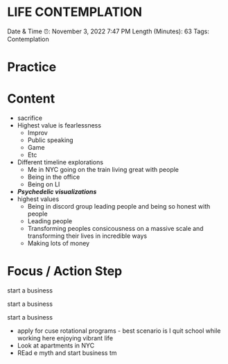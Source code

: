 # LIFE CONTEMPLATION

Date & Time ⏰: November 3, 2022 7:47 PM
Length (Minutes): 63
Tags: Contemplation

# Practice

# Content

- sacrifice
- Highest value is fearlessness
    - Improv
    - Public speaking
    - Game
    - Etc
- Different timeline explorations
    - Me in NYC going on the train living great with people
    - Being in the office
    - Being on LI
- ***Psychedelic visualizations***
- highest values
    - Being in discord group leading people and being so honest with people
    - Leading people
    - Transforming peoples consicousness on a massive scale and transforming their lives in incredible ways
    - Making lots of money

# Focus / Action Step

start a business

start a business

start a business

- apply for cuse rotational programs - best scenario is I quit school while working here enjoying vibrant life
- Look at apartments in NYC
- REad e myth and start business tm